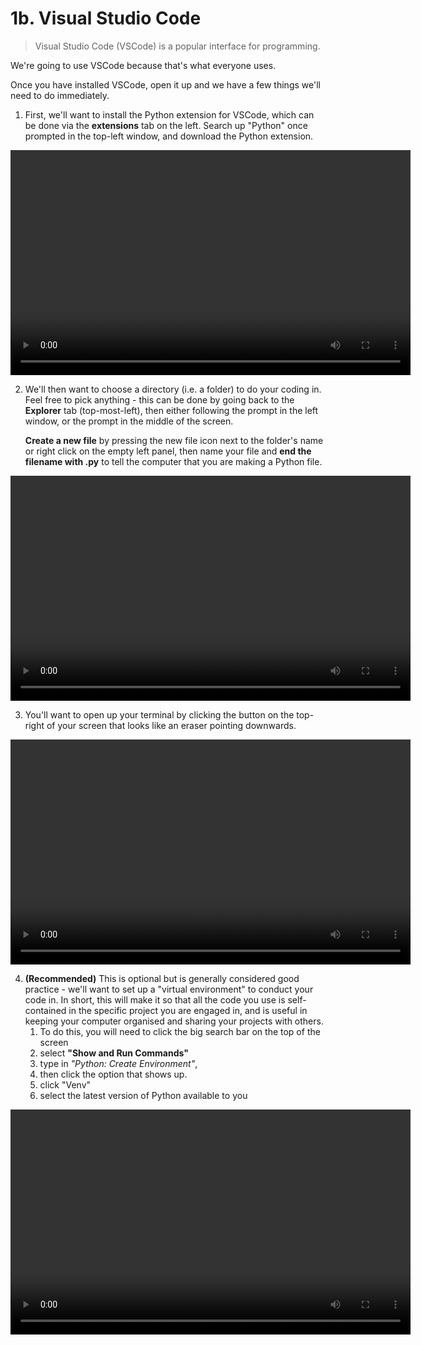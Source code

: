 # 1b. Visual Studio Code

> Visual Studio Code (VSCode) is a popular interface for programming. 

We're going to use VSCode because that's what everyone uses.

Once you have installed VSCode, open it up and we have a few things we'll need to do immediately.

1. First, we'll want to install the Python extension for VSCode, which can be done via the **extensions** tab on the left. Search up "Python" once prompted in the top-left window, and download the Python extension.

<video width="640" height="360" controls>
  <source src="https://github.com/DavidSCui/DataWranglingTest/blob/7bb3ca77a550461a02ad8cc851427ad8b4572b03/videos/video1-python.mp4" type="video/mp4">
  Your browser does not support the video tag.
</video>

2. We'll then want to choose a directory (i.e. a folder) to do your coding in. Feel free to pick anything - this can be done by going back to the **Explorer** tab (top-most-left), then either following the prompt in the left window, or the prompt in the middle of the screen.

    **Create a new file** by pressing the new file icon next to the folder's name or right click on the empty left panel, then name your file and **end the filename with .py** to tell the computer that you are making a Python file.

<video width="640" height="360" controls>
  <source src="https://github.com/DavidSCui/DataWranglingTest/blob/7bb3ca77a550461a02ad8cc851427ad8b4572b03/videos/video2-newfile.mp4" type="video/mp4">
  Your browser does not support the video tag.
</video>

3. You'll want to open up your terminal by clicking the button on the top-right of your screen that looks like an eraser pointing downwards. 

<video width="640" height="360" controls>
  <source src="https://github.com/DavidSCui/DataWranglingTest/blob/7bb3ca77a550461a02ad8cc851427ad8b4572b03/videos/video3-helloworld.mp4" type="video/mp4">
  Your browser does not support the video tag.
</video>

4. **(Recommended)** This is optional but is generally considered good practice - we'll want to set up a "virtual environment" to conduct your code in. In short, this will make it so that all the code you use is self-contained in the specific project you are engaged in, and is useful in keeping your computer organised and sharing your projects with others.
    1. To do this, you will need to click the big search bar on the top of the screen
    2. select **"Show and Run Commands"**
    3. type in *"Python: Create Environment"*, 
    4. then click the option that shows up. 
    5. click "Venv" 
    6. select the latest version of Python available to you

<video width="640" height="360" controls>
  <source src="https://github.com/DavidSCui/DataWranglingTest/blob/7bb3ca77a550461a02ad8cc851427ad8b4572b03/videos/video4-venv.mp4" type="video/mp4">
  Your browser does not support the video tag.

</video>
